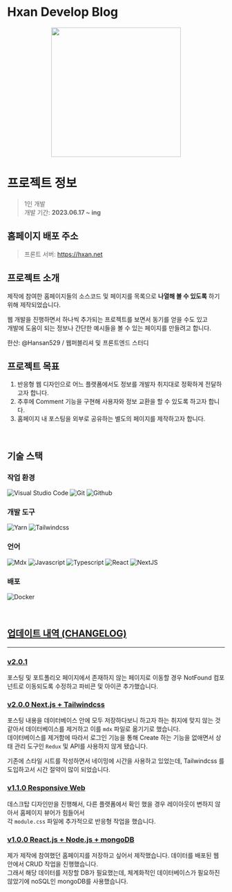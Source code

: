 # Hxan Develop Blog

<div align="center">
<img src="https://github.com/Hansan529/Blog/assets/115819770/662224d3-0969-4718-bf1d-d673a71fe2ef" width="300" />
</div>

# **프로젝트 정보**

> 1인 개발  
> 개발 기간: **2023.06.17 ~ ing**

## 홈페이지 배포 주소

> 프론트 서버: <https://hxan.net>  

## 프로젝트 소개

제작에 참여한 홈페이지들의 소스코드 및 페이지를 목록으로 **나열해 볼 수 있도록** 하기 위해 제작되었습니다.

웹 개발을 진행하면서 하나씩 추가되는 프로젝트를 보면서 동기를 얻을 수도 있고  
개발에 도움이 되는 정보나 간단한 예시들을 볼 수 있는 페이지를 만들려고 합니다.

한산: @Hansan529 / 웹퍼블리셔 및 프론트엔드 스터디

## 프로젝트 목표

1. 반응형 웹 디자인으로 어느 플랫폼에서도 정보를 개발자 취지대로 정확하게 전달하고자 합니다.
2. 추후에 Comment 기능을 구현해 사용자와 정보 교환을 할 수 있도록 하고자 합니다.
3. 홈페이지 내 포스팅을 외부로 공유하는 별도의 페이지를 제작하고자 합니다.

<br>

## 기술 스택

### 작업 환경

![Visual Studio Code](https://img.shields.io/badge/visual%20studio%20code-007ACC?style=for-the-badge&logo=visualstudiocode&logoColor=white)
![Git](https://img.shields.io/badge/git-F05032?style=for-the-badge&logo=git&logoColor=white)
![Github](https://img.shields.io/badge/github-181717?style=for-the-badge&logo=github&logoColor=white)

### 개발 도구

![Yarn](https://img.shields.io/badge/yarn-2C8EBB?style=for-the-badge&logo=yarn&logoColor=white)
![Tailwindcss](https://img.shields.io/badge/tailwindcss-06B6D4?style=for-the-badge&logo=tailwindcss&logoColor=white)

### 언어

![Mdx](https://img.shields.io/badge/mdx-1B1F24?style=for-the-badge&logo=mdx&logoColor=white)
![Javascript](https://img.shields.io/badge/javascript-F7DF1E?style=for-the-badge&logo=javascript&logoColor=white)
![Typescript](https://img.shields.io/badge/typescript-3178C6?style=for-the-badge&logo=typescript&logoColor=white)
![React](https://img.shields.io/badge/react-61DAFB?style=for-the-badge&logo=react&logoColor=white)
![NextJS](https://img.shields.io/badge/Next.js-000000?style=for-the-badge&logo=Next.js&logoColor=white)

### 배포

![Docker](https://img.shields.io/badge/docker-2496ED?style=for-the-badge&logo=docker&logoColor=white)

<br>

## [업데이트 내역 (CHANGELOG)](https://github.com/Hansan529/Blog/blob/main/CHANGELOG.md)

---

### [v2.0.1](https://github.com/Hansan529/Blog/tree/v2.0.1)

포스팅 및 포트폴리오 페이지에서 존재하지 않는 페이지로 이동할 경우 NotFound 컴포넌트로 이동되도록 수정하고 파비콘 및 아이콘 추가했습니다.

### [v2.0.0 Next.js + Tailwindcss](https://github.com/Hansan529/Blog/tree/v2.0.0)

포스팅 내용을 데이터베이스 안에 모두 저장하다보니 하고자 하는 취지에 맞지 않는 것 같아서 데이터베이스를 제거하고 이를 `mdx` 파일로 옮기기로 했습니다.  
데이터베이스를 제거함에 따라서 로그인 기능을 통해 Create 하는 기능을 없애면서 상태 관리 도구인 `Redux` 및 API를 사용하지 않게 됐습니다.  

기존에 스타일 시트를 작성하면서 네이밍에 시간을 사용하고 있었는데, Tailwindcss 를 도입하고서 시간 절약이 많이 되었습니다.  

### [v1.1.0 Responsive Web](https://github.com/Hansan529/Blog/tree/v1.1.0)

데스크탑 디자인만을 진행해서, 다른 플랫폼에서 확인 했을 경우 레이아웃이 변하지 않아서 홈페이지 뷰어가 힘들어서  
각 `module.css` 파일에 추가적으로 반응형 작업을 했습니다.

### [v1.0.0 React.js + Node.js + mongoDB](https://github.com/Hansan529/Blog/tree/releases)

제가 제작에 참여했던 홈페이지를 저장하고 싶어서 제작했습니다. 데이터를 배포된 웹 안에서 CRUD 작업을 진행했습니다.  
그래서 해당 데이터를 저장할 DB가 필요했는데, 체계화적인 데이터베이스가 필요하진 않았기에 noSQL인 mongoDB를 사용했습니다.